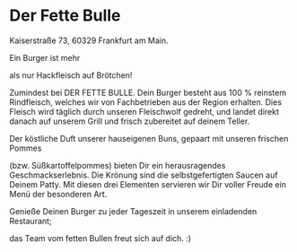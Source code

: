 <h1>Der Fette Bulle</h1>
<p>Kaiserstraße 73, 60329 Frankfurt am Main.</p>
<p>Ein Burger ist mehr</p>
<p>als nur Hackfleisch auf Brötchen!</p>
<p>Zumindest bei DER FETTE BULLE. Dein Burger besteht aus 100 % reinstem Rindfleisch, welches wir von Fachbetrieben aus der Region erhalten. Dies Fleisch wird täglich durch unseren Fleischwolf gedreht, und landet direkt danach auf unserem Grill und frisch zubereitet auf deinem Teller.

 

Der köstliche Duft unserer hauseigenen Buns, gepaart mit unseren frischen Pommes

(bzw. Süßkartoffelpommes) bieten Dir ein herausragendes Geschmackserlebnis. Die Krönung sind die selbstgefertigten Saucen auf Deinem Patty. Mit diesen drei Elementen servieren wir Dir voller Freude ein Menü der besonderen Art.

Genieße Deinen Burger zu jeder Tageszeit in unserem einladenden Restaurant;

das Team vom fetten Bullen freut sich auf dich. :) </p>
